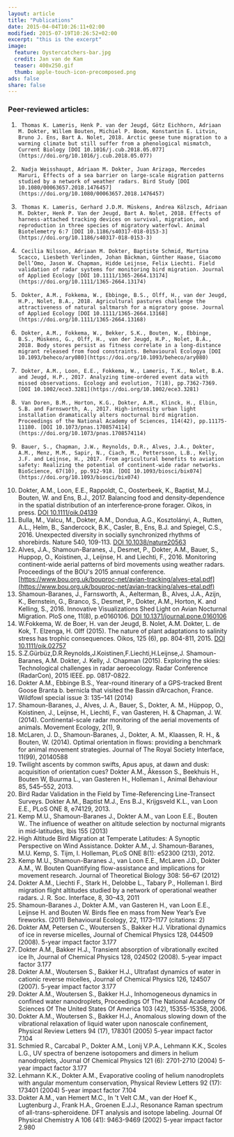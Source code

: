 ```yaml
---
layout: article 
title: "Publications" 
date: 2015-04-04T10:26:11+02:00 
modified: 2015-07-19T10:26:52+02:00 
excerpt: "this is the excerpt" 
image: 
  feature: Oystercatchers-bar.jpg
  credit: Jan van de Kam
  teaser: 400x250.gif 
  thumb: apple-touch-icon-precomposed.png 
ads: false 
share: false
---
```


### Peer-reviewed articles:


1.      Thomas K. Lameris, Henk P. van der Jeugd, Götz Eichhorn, Adriaan M. Dokter, Willem Bouten, Michiel P. Boom, Konstantin E. Litvin, Bruno J. Ens, Bart A. Nolet, 2018. Arctic geese tune migration to a warming climate but still suffer from a phenological mismatch, Current Biology [DOI 10.1016/j.cub.2018.05.077](https://doi.org/10.1016/j.cub.2018.05.077)
1.      Nadja Weisshaupt, Adriaan M. Dokter, Juan Arizaga, Mercedes Maruri, Effects of a sea barrier on large-scale migration patterns studied by a network of weather radars. Bird Study [DOI 10.1080/00063657.2018.1476457](https://doi.org/10.1080/00063657.2018.1476457)
1.      Thomas K. Lameris, Gerhard J.D.M. Müskens, Andrea Kölzsch, Adriaan M. Dokter, Henk P. Van der Jeugd, Bart A. Nolet, 2018. Effects of harness-attached tracking devices on survival, migration, and reproduction in three species of migratory waterfowl. Animal Biotelemetry 6:7 [DOI 10.1186/s40317-018-0153-3](https://doi.org/10.1186/s40317-018-0153-3)
1.      Cecilia Nilsson, Adriaan M. Dokter, Baptiste Schmid, Martina Scacco, Liesbeth Verlinden, Johan Bäckman, Günther Haase, Giacomo Dell’Omo, Jason W. Chapman, Hidde Leijnse, Felix Liechti. Field validation of radar systems for monitoring bird migration. Journal of Applied Ecology [DOI 10.1111/1365-2664.13174](https://doi.org/10.1111/1365-2664.13174)
1.      Dokter, A.M., Fokkema, W., Ebbinge, B.S., Olff, H., van der Jeugd, H.P., Nolet, B.A., 2018. Agricultural pastures challenge the attractiveness of natural saltmarsh for a migratory goose. Journal of Applied Ecology [DOI 10.1111/1365-2664.13168](https://doi.org/10.1111/1365-2664.13168)
1.      Dokter, A.M., Fokkema, W., Bekker, S.K., Bouten, W., Ebbinge, B.S., Müskens, G., Olff, H., van der Jeugd, H.P., Nolet, B.A., 2018. Body stores persist as fitness correlate in a long-distance migrant released from food constraints. Behavioural Ecologya [DOI 10.1093/beheco/ary080](https://doi.org/10.1093/beheco/ary080)
1.      Dokter, A.M., Loon, E.E., Fokkema, W., Lameris, T.K., Nolet, B.A. and Jeugd, H.P., 2017. Analyzing time-ordered event data with missed observations. Ecology and evolution, 7(18), pp.7362-7369. [DOI 10.1002/ece3.3281](https://doi.org/10.1002/ece3.3281)
1.      Van Doren, B.M., Horton, K.G., Dokter, A.M., Klinck, H., Elbin, S.B. and Farnsworth, A., 2017. High-intensity urban light installation dramatically alters nocturnal bird migration. Proceedings of the National Academy of Sciences, 114(42), pp.11175-11180. [DOI 10.1073/pnas.1708574114](https://doi.org/10.1073/pnas.1708574114)
1.      Bauer, S., Chapman, J.W., Reynolds, D.R., Alves, J.A., Dokter, A.M., Menz, M.M., Sapir, N., Ciach, M., Pettersson, L.B., Kelly, J.F. and Leijnse, H., 2017. From agricultural benefits to aviation safety: Realizing the potential of continent-wide radar networks. BioScience, 67(10), pp.912-918. [DOI 10.1093/biosci/bix074](https://doi.org/10.1093/biosci/bix074)
1.	Dokter, A.M., Loon, E.E., Rappoldt, C., Oosterbeek, K., Baptist, M.J., Bouten, W. and Ens, B.J., 2017. Balancing food and density‐dependence in the spatial distribution of an interference‐prone forager. Oikos, in press. [DOI 10.1111/oik.04139](http://dx.doi.org/10.1111/oik.04139)
1.	Bulla, M., Valcu, M., Dokter, A.M., Dondua, A.G., Kosztolányi, A., Rutten, A.L., Helm, B., Sandercock, B.K., Casler, B., Ens, B.J. and Spiegel, C.S., 2016. Unexpected diversity in socially synchronized rhythms of shorebirds. Nature 540, 109-113. [DOI 10.1038/nature20563](http://dx.doi.org/10.1038/nature20563)
1.	Alves, J.A., Shamoun-Baranes, J., Desmet, P., Dokter, A.M., Bauer, S., Huppop, O., Koistinen, J., Leijnse, H. and Liechti, F., 2016. Monitoring continent-wide aerial patterns of bird movements using weather radars. Proceedings of the BOU's 2015 annual conference. [https://www.bou.org.uk/bouproc-net/avian-tracking/alves-etal.pdf](https://www.bou.org.uk/bouproc-net/avian-tracking/alves-etal.pdf)
1.	Shamoun-Baranes, J., Farnsworth, A., Aelterman, B., Alves, J.A., Azijn, K., Bernstein, G., Branco, S., Desmet, P., Dokter, A.M., Horton, K. and Kelling, S., 2016. Innovative Visualizations Shed Light on Avian Nocturnal Migration. PloS one, 11(8), p.e0160106. [DOI 10.1371/journal.pone.0160106](http://dx.doi.org/10.1371/journal.pone.0160106)
1.	W.Fokkema, W. de Boer, H. van der Jeugd, B. Nolet, A.M. Dokter, L. de Kok, T. Elzenga, H. Olff (2015). The nature of plant adaptations to salinity stress has trophic consequences. Oikos, 125 (6), pp. 804-811, 2015. [DOI 10.1111/oik.02757](http://dx.doi.org/10.1111/oik.02757)
1.	S.Z.Gürbüz,D.R.Reynolds,J.Koistinen,F.Liechti,H.Leijnse,J. Shamoun-Baranes, A.M. Dokter, J. Kelly, J. Chapman (2015). Exploring the skies: Technological challenges in radar aeroecology. Radar Conference (RadarCon), 2015 IEEE. pp. 0817-0822.
8.	Dokter A.M., Ebbinge B.S., Year-round itinerary of a GPS-tracked Brent Goose Branta b. bernicla that visited the Bassin d’Arcachon, France. Wildfowl special issue 3: 135–141 (2014)
6.	Shamoun-Baranes, J., Alves, J. A., Bauer, S., Dokter, A. M., Hüppop, O., Koistinen, J., Leijnse, H., Liechti, F., van Gasteren, H. & Chapman, J. W. (2014). Continental-scale radar monitoring of the aerial movements of animals. Movement Ecology, 2(1), 9.
7.	McLaren, J. D., Shamoun-Baranes, J., Dokter, A. M., Klaassen, R. H., & Bouten, W. (2014). Optimal orientation in flows: providing a benchmark for animal movement strategies. Journal of The Royal Society Interface, 11(99), 20140588
3.	Twilight ascents by common swifts, Apus apus, at dawn and dusk: acquisition of orientation cues? Dokter A.M., Åkesson S., Beekhuis H., Bouten W, Buurma L., van Gasteren H., Holleman I., Animal Behaviour 85, 545–552, 2013.
5.	Bird Radar Validation in the Field by Time-Referencing Line-Transect Surveys.
Dokter A.M., Baptist M.J., Ens B.J., Krijgsveld K.L., van Loon E.E., PLoS ONE 8, e74129, 2013.
9.	Kemp M.U., Shamoun-Baranes J., Dokter A.M., van Loon E.E., Bouten W.. The influence of weather on altitude selection by nocturnal migrants in mid-latitudes, Ibis 155 (2013) 
4.	High Altitude Bird Migration at Temperate Latitudes: A Synoptic Perspective on Wind Assistance. Dokter A.M., J. Shamoun-Baranes, M.U. Kemp, S. Tijm, I. Holleman, PLoS ONE 8(1): e52300 (213), 2012.
10.	Kemp M.U., Shamoun-Baranes J., van Loon E.E., McLaren J.D., Dokter A.M., W. Bouten Quantifying flow-assistance and implications for movement research. Journal of Theoretical Biology 308: 56–67 (2012) 
1.	Dokter A.M., Liechti F., Stark H., Delobbe L., Tabary P., Holleman I. Bird migration flight altitudes studied by a network of operational weather radars. J. R. Soc. Interface, 8, 30–43, 2011
11.	Shamoun-Baranes J., Dokter A.M., van Gasteren H., van Loon E.E., Leijnse H. and Bouten W. Birds flee en mass from New Year’s Eve fireworks. (2011) Behavioural Ecology, 22, 1173–1177 (citations: 2)
12.	Dokter AM, Petersen C.,  Woutersen S., Bakker H.J. Vibrational dynamics of ice in reverse micelles, Journal of Chemical Physics 128, 044509 (2008). 5-year impact factor 3.177
13.	Dokter A.M., Bakker H.J., Transient absorption of vibrationally excited ice Ih, Journal of Chemical Physics 128, 024502 (2008). 5-year impact factor 3.177
14.	Dokter A.M., Woutersen S., Bakker H.J., Ultrafast dynamics of water in cationic reverse micelles, Journal of Chemical Physics 126, 124507 (2007). 5-year impact factor 3.177
2.	Dokter A.M., Woutersen S., Bakker H.J., Inhomogeneous dynamics in confined water nanodroplets, Proceedings Of The National Academy Of Sciences Of The United States Of America 103 (42), 15355-15358, 2006.
15.	Dokter A.M., Woutersen S., Bakker H.J., Anomalous slowing down of the vibrational relaxation of liquid water upon nanoscale confinement, Physical Review Letters 94 (17), 178301 (2005) 5-year impact factor 7.104
16.	Schmied R., Carcabal P., Dokter A.M., Lonij V.P.A., Lehmann K.K., Scoles L.G., UV spectra of benzene isotopomers and dimers in helium nanodroplets, Journal Of Chemical Physics 121 (6): 2701-2710 (2004) 5-year impact factor 3.177
17.	Lehmann K.K., Dokter A.M., Evaporative cooling of helium nanodroplets with angular momentum conservation, Physical Review Letters 92 (17): 173401 (2004) 5-year impact factor 7.104
18.	Dokter A.M., van Hemert M.C., In 't Velt C.M., van der Hoef K., Lugtenburg J., Frank H.A., Groenen E.J.J., Resonance Raman spectrum of all-trans-spheroidene. DFT analysis and isotope labeling. Journal Of Physical Chemistry A 106 (41): 9463-9469 (2002) 5-year impact factor 2.980
